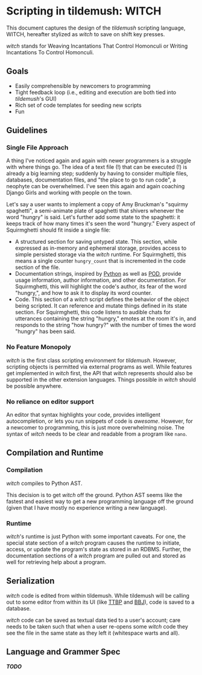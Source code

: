 # Scripting in tildemush: WITCH

This document captures the design of the _tildemush_ scripting language, WITCH,
hereafter stylized as _witch_ to save on shift key presses.

_witch_ stands for Weaving Incantations That Control Homonculi or Writing
Incantations To Control Homonculi.

## Goals

- Easily comprehensible by newcomers to programming
- Tight feedback loop (i.e., editing and execution are both tied into _tildemush_'s GUI)
- Rich set of code templates for seeding new scripts
- Fun

## Guidelines

### Single File Approach

A thing I've noticed again and again with newer programmers is a struggle with
where things go. The idea of a text file (!) that can be executed (!) is already
a big learning step; suddenly by having to consider multiple files, databases,
documentation files, and "the place to go to run code", a neophyte can be
overwhelmed. I've seen this again and again coaching Django Girls and working
with people on the town.

Let's say a user wants to implement a copy of Amy Bruckman's "squirmy
spaghetti", a semi-animate plate of spaghetti that shivers whenever the word
"hungry" is said. Let's further add some state to the spaghetti: it keeps track
of how many times it's seen the word "hungry." Every aspect of Squirmghetti
should fit inside a single file:

- A structured section for saving untyped state. This section, while expressed
  as in-memory and ephemeral storage, provides access to simple persisted
  storage via the _witch_ runtime. For Squirmghetti, this means a single counter
  `hungry_count` that is incremented in the code section of the file.
- Documentation strings, inspired by
  [Python](https://en.wikipedia.org/wiki/Docstring) as well as
  [POD](http://perldoc.perl.org/perlpod.html), provide usage information, author
  information, and other documentation. For Squirmghetti, this will highlight
  the code's author, its fear of the word "hungry,", and how to ask it to
  display its word counter.
- Code. This section of a _witch_ script defines the behavior of the object
  being scripted. It can reference and mutate things defined in its state
  section. For Squirmghetti, this code listens to audible chats for utterances
  containing the string "hungry," emotes at the room it's in, and responds to
  the string "how hungry?" with the number of times the word "hungry" has been
  said.

### No Feature Monopoly

_witch_ is the first class scripting environment for _tildemush_. However,
scripting objects is permitted via external programs as well. While features get
implemented in _witch_ first, the API that _witch_ represents should also be
supported in the other extension languages. Things possible in _witch_ should be
possible anywhere.

### No reliance on editor support

An editor that syntax highlights your code, provides intelligent autocompletion,
or lets you run snippets of code is _awesome_. However, for a newcomer to
programming, this is just more overwhelming noise. The syntax of _witch_ needs
to be clear and readable from a program like `nano`.

## Compilation and Runtime

### Compilation

_witch_ compiles to Python AST.

This decision is to get _witch_ off the ground. Python AST seems like the
fastest and easiest way to get a new programming language off the ground (given
that I have mostly no experience writing a new language).

### Runtime

_witch_'s runtime is just Python with some important caveats. For one, the
special state section of a _witch_ program causes the runtime to initiate,
access, or update the program's state as stored in an RDBMS. Further, the
documentation sections of a _witch_ program are pulled out and stored as well
for retrieving help about a program.

## Serialization

_witch_ code is edited from within tildemush. While tildemush will be calling
out to some editor from within its UI (like
[TTBP](https://github.com/modgethanc/ttbp) and
[BBJ](https://github.com/tildetown/bbj)), code is saved to a database.

_witch_ code can be saved as textual data tied to a user's account; care needs
to be taken such that when a user re-opens some _witch_ code they see the file
in the same state as they left it (whitespace warts and all).

## Language and Grammer Spec

**_TODO_**
